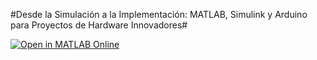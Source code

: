 #Desde la Simulación a la Implementación: MATLAB, Simulink y Arduino para Proyectos de Hardware Innovadores#

[![Open in MATLAB Online](https://www.mathworks.com/images/responsive/global/open-in-matlab-online.svg)](https://matlab.mathworks.com/open/github/v1?repo=gabyarellano/ArduinoEngineeringKit)
